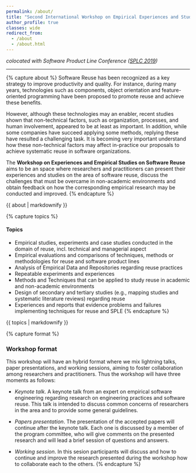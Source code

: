 ```yaml
---
permalink: /about/
title: "Second International Workshop on Empirical Experiences and Studies on Software Reuse (WEESR 2019)"
author_profile: true
classes: wide
redirect_from:
  - /about 
  - /about.html
---
```

 
*colocated with Software Product Line Conference ([SPLC 2019](https://splc2019.net/))*

---
{% capture about %}
Software Reuse has been recognized as a key strategy to improve productivity and quality. For instance, during many years, technologies such as components, object orientation and feature-oriented programming have been proposed to promote reuse and achieve these benefits.

However, although these technologies may an enabler, recent studies shown that non-technical factors, such as organization, processes, and human involvement, appeared to be at least as important. In addition, while some companies have succeed applying some methods, replying these have resulted a challenging task. It is becoming very important understand how these non-technical factors may affect in-practice our proposals to achieve systematic reuse in software organizations.

The **Workshop on Experiences and Empirical Studies on Software Reuse** aims to be an space where researchers and practitioners can present their experiences and studies on the area of software reuse, discuss the challenges that must be overcame in non-academic environments and obtain feedback on how the corresponding empirical research may be conducted and improved.
{% endcapture %}
<div class="notice">{{ about | markdownify }}</div>

{% capture topics %}
#### Topics

* Empirical studies, experiments and case studies conducted in the domain of reuse, incl. technical and managerial aspect
* Empirical evaluations and comparisons of techniques, methods or methodologies for reuse and software product lines
* Analysis of Empirical Data and Repositories regarding reuse practices
* Repeatable experiments and experiences
* Methods and Techniques that can be applied to study reuse in academic and non-academic environments
* Design of secondary and tertiary studies (e.g., mapping studies and systematic literature reviews) regarding reuse
* Experiences and reports that evidence problems and failures implementing techniques for reuse and SPLE
{% endcapture %}
<div class="notice">{{ topics | markdownify }}</div>

{% capture format %}
### Workshop format
This workshop will have an hybrid format where we mix lightning talks, paper presentations, and working sessions, aiming to foster collaboration among researchers and practitioners. Thus the workshop will have three moments as follows:

* *Keynote talk*. 
A keynote talk from an expert on empirical software engineering regarding research on engineering practices and software reuse. This talk is intended to discuss common concerns of researchers in the area and to provide some general guidelines.

* *Papers presentation*.
The presentation of the accepted papers will continue after the keynote talk. Each one is discussed by a member of the program committee, who will give comments on the presented research and will lead a brief session of questions and answers.

* *Working session*.
In this sesion participants will discuss and how to continue and improve the research presented during the workshop how to collaborate each to the others.
{% endcapture %}
<!--
<div class="notice">{{ format | markdownify }}</div>
-->



